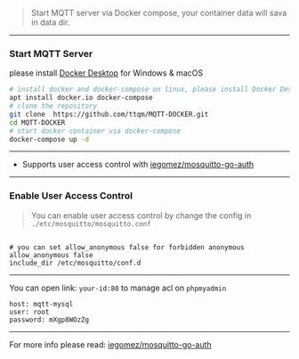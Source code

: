 > Start MQTT server via Docker compose, your container data will sava in data dir.

---

### Start MQTT Server

please install [Docker Desktop](https://www.docker.com/products/docker-desktop/) for Windows & macOS

```bash
# install docker and docker-compose on linux, please install Docker Desktop for Windows & macOS,
apt install docker.io docker-compose
# clone the repository
git clone  https://github.com/ttqm/MQTT-DOCKER.git
cd MQTT-DOCKER
# start docker container via docker-compose
docker-compose up -d
```

---

- Supports user access control with [iegomez/mosquitto-go-auth](https://hub.docker.com/r/iegomez/mosquitto-go-auth)

---

### Enable User Access Control

> You can enable user access control by change the config in `./etc/mosquitto/mosquitto.conf`

```

# you can set allow_anonymous false for forbidden anonymous
allow_anonymous false
include_dir /etc/mosquitto/conf.d
```

---

You can open link: `your-id:80` to manage acl on `phpmyadmin`

```
host: mqtt-mysql
user: root
password: mXgp8WOzZg
```

---

For more info please read: [iegomez/mosquitto-go-auth](https://hub.docker.com/r/iegomez/mosquitto-go-auth)
